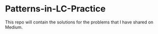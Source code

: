 # Patterns-in-LC-Practice
This repo will contain the solutions for the problems that I have shared on Medium.
